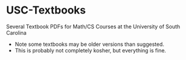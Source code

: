 # USC-Textbooks
Several Textbook PDFs for Math/CS Courses at the University of South Carolina

* Note some textbooks may be older versions than suggested.
* This is probably not completely kosher, but everything is fine.
